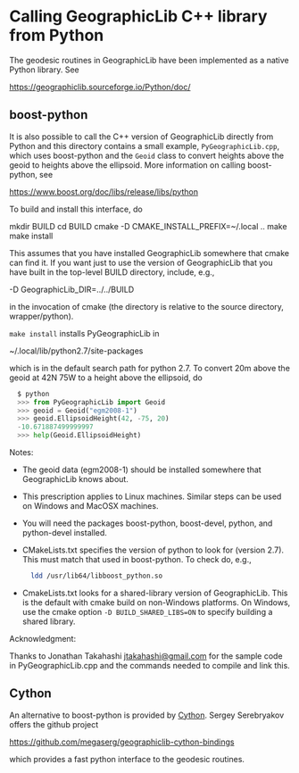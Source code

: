 # Calling GeographicLib C++ library from Python

The geodesic routines in GeographicLib have been implemented as a native
Python library.  See

  https://geographiclib.sourceforge.io/Python/doc/

## boost-python

It is also possible to call the C++ version of GeographicLib directly
from Python and this directory contains a small example,
`PyGeographicLib.cpp`, which uses boost-python and the `Geoid` class to
convert heights above the geoid to heights above the ellipsoid.  More
information on calling boost-python, see

  https://www.boost.org/doc/libs/release/libs/python

To build and install this interface, do

  mkdir BUILD
  cd BUILD
  cmake -D CMAKE_INSTALL_PREFIX=~/.local ..
  make
  make install

This assumes that you have installed GeographicLib somewhere that cmake
can find it.  If you want just to use the version of GeographicLib that
you have built in the top-level BUILD directory, include, e.g.,

  -D GeographicLib_DIR=../../BUILD

in the invocation of cmake (the directory is relative to the source
directory, wrapper/python).

`make install` installs PyGeographicLib in

  ~/.local/lib/python2.7/site-packages

which is in the default search path for python 2.7.  To convert 20m
above the geoid at 42N 75W to a height above the ellipsoid, do

```python
  $ python
  >>> from PyGeographicLib import Geoid
  >>> geoid = Geoid("egm2008-1")
  >>> geoid.EllipsoidHeight(42, -75, 20)
  -10.671887499999997
  >>> help(Geoid.EllipsoidHeight)
```

Notes:

* The geoid data (egm2008-1) should be installed somewhere that
  GeographicLib knows about.

* This prescription applies to Linux machines.  Similar steps can be
  used on Windows and MacOSX machines.

* You will need the packages boost-python, boost-devel, python, and
  python-devel installed.

* CMakeLists.txt specifies the version of python to look for (version
  2.7).  This must match that used in boost-python.  To check do, e.g.,

  ```bash
    ldd /usr/lib64/libboost_python.so
  ```

* CmakeLists.txt looks for a shared-library version of GeographicLib.
  This is the default with cmake build on non-Windows platforms.  On
  Windows, use the cmake option `-D BUILD_SHARED_LIBS=ON` to specify
  building a shared library.

Acknowledgment:

Thanks to Jonathan Takahashi <jtakahashi@gmail.com> for the sample code
in PyGeographicLib.cpp and the commands needed to compile and link this.

## Cython

An alternative to boost-python is provided by [Cython](https::/cython.org).
Sergey Serebryakov offers the github project

  https://github.com/megaserg/geographiclib-cython-bindings

which provides a fast python interface to the geodesic routines.
